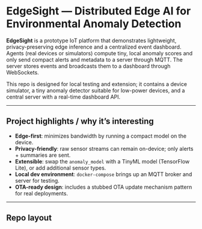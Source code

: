 # EdgeSight — Distributed Edge AI for Environmental Anomaly Detection

**EdgeSight** is a prototype IoT platform that demonstrates lightweight, privacy-preserving edge inference and a centralized event dashboard. Agents (real devices or simulators) compute tiny, local anomaly scores and only send compact alerts and metadata to a server through MQTT. The server stores events and broadcasts them to a dashboard through WebSockets.

This repo is designed for local testing and extension; it contains a device simulator, a tiny anomaly detector suitable for low-power devices, and a central server with a real-time dashboard API.

---

## Project highlights / why it’s interesting
- **Edge-first**: minimizes bandwidth by running a compact model on the device.
- **Privacy-friendly**: raw sensor streams can remain on-device; only alerts + summaries are sent.
- **Extensible**: swap the `anomaly_model` with a TinyML model (TensorFlow Lite), or add additional sensor types.
- **Local dev environment**: `docker-compose` brings up an MQTT broker and server for testing.
- **OTA-ready design**: includes a stubbed OTA update mechanism pattern for real deployments.

---

## Repo layout
